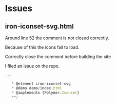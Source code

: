 # Issues

## iron-iconset-svg.html

Around line 52 the comment is not closed correctly.

Because of this the icons fail to load.

Correctly close the comment before building the site

I filed an issue on the repo.

```javascript
...

   * @element iron-iconset-svg
   * @demo demo/index.html
   * @implements {Polymer.Iconset}
   **/
```
